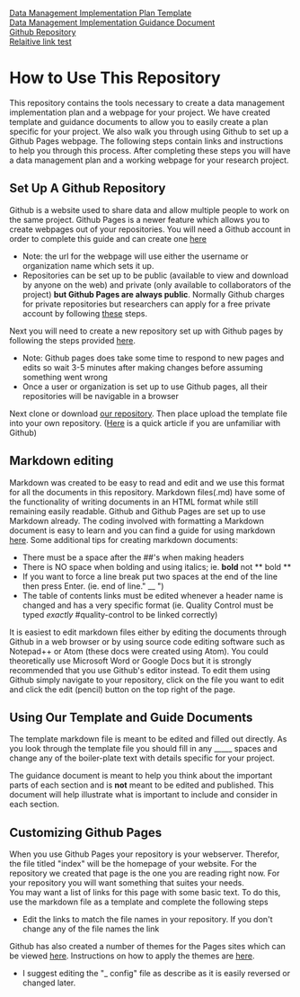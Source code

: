 [Data Management Implementation Plan Template](https://landonma.github.io/datamanagement/datastorage-norm-edited)  
[Data Management Implementation Guidance Document](https://landonma.github.io/datamanagement/guidance-edit)  
[Github Repository](https://github.com/landonma/datamanagement)  
[Relaitive link test](guidance-edit.md)
# How to Use This Repository
This repository contains the tools necessary to create a data management implementation plan and a webpage for your project. We have created template and guidance documents to allow you to easily create a plan specific for your project. We also walk you through using Github to set up a Github Pages webpage. The following steps contain links and instructions to help you through this process. After completing these steps you will have a data management plan and a working webpage for your research project.


## Set Up A Github Repository
Github is a website used to share data and allow multiple people to work on the same project. Github Pages is a newer feature which allows you to create webpages out of your repositories. You will need a Github account in order to complete this guide and can create one [here](hhttps://github.com/join)  
* Note: the url for the webpage will use either the username or organization name which sets it up.
* Repositories can be set up to be public (available to view and download by anyone on the web) and private (only available to collaborators of the project) **but Github Pages are always public**. Normally Github charges for private repositories but researchers can apply for a free private account by following [these](https://help.github.com/articles/applying-for-an-academic-research-discount/) steps.


Next you will need to create a new repository set up with Github pages by following the steps provided [here](https://pages.github.com/).  
* Note: Github pages does take some time to respond to new pages and edits so wait 3-5 minutes after making changes before assuming something went wrong
* Once a user or organization is set up to use Github pages, all their repositories will be navigable in a browser  

Next clone or download [our repository](https://github.com/landonma/datamanagement). Then place upload the template file into your own repository. ([Here](https://help.github.com/articles/adding-a-file-to-a-repository/) is a quick article if you are unfamiliar with Github)

## Markdown editing
Markdown was created to be easy to read and edit and we use this format for all the documents in this repository. Markdown files(.md) have some of the functionality of writing documents in an HTML format while still remaining easily readable. Github and Github Pages are set up to use Markdown already. The coding involved with formatting a Markdown document is easy to learn and you can find a guide for using markdown [here](https://github.com/adam-p/markdown-here/wiki/Markdown-Cheatsheet). Some additional tips for creating markdown documents:
* There must be a space after the ##'s when making headers
* There is NO space when bolding and using italics; ie. **bold** not ** bold **
* If you want to force a line break put two spaces at the end of the line then press Enter.
(ie. end of line." __ ")
* The table of contents links must be edited whenever a header name is changed and has a very specific format (ie. Quality Control must be typed *exactly* #quality-control to be linked correctly)

It is easiest to edit markdown files either by editing the documents through Github in a web browser or by using source code editing software such as Notepad++ or Atom (these docs were created using Atom). You could theoretically use Microsoft Word or Google Docs but it is strongly recommended that you use Github's editor instead. To edit them using Github simply navigate to your repository, click on the file you want to edit and click the edit (pencil) button on the top right of the page.

## Using Our Template and Guide Documents
The template markdown file is meant to be edited and filled out directly. As you look through the template file you should fill in any _____ spaces and change any of the boiler-plate text with details specific for your project.  



The guidance document is meant to help you think about the important parts of each section and is **not** meant to be edited and published. This document will help illustrate what is important to include and consider in each section.

## Customizing Github Pages
When you use Github Pages your repository is your webserver. Therefor, the file titled "index" will be the homepage of your website. For the repository we created that page is the one you are reading right now. For your repository you will want something that suites your needs.  
You may want a list of links for this page with some basic text. To do this, use the markdown file as a template and complete the following steps
* Edit the links to match the file names in your repository. If you don't change any of the file names the link


Github has also created a number of themes for the Pages sites which can be viewed [here](http://jekyllthemes.org/).  Instructions on how to apply the themes are [here](https://help.github.com/articles/adding-a-jekyll-theme-to-your-github-pages-site/).
* I suggest editing the "_ config" file as describe as it is easily reversed or changed later.
